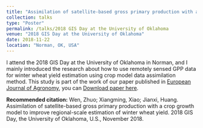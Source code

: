 ```yaml
---
title: "Assimilation of satellite-based gross primary production with a crop growth model to improve regional-scale estimation of winter wheat yield"
collection: talks
type: "Poster"
permalink: /talks/2018 GIS Day at the University of Oklahoma
venue: "2018 GIS Day at the University of Oklahoma"
date: 2018-11-22
location: "Norman, OK, USA"
---
```


I attend the 2018 GIS Day at the University of Oklahoma in Norman, and I mainly introduced the research about how to use remotely sensed GPP data for winter wheat yield estimation using crop model data assimilation method. This study is part of the work of our paper published in [European Journal of Agronomy](https://doi.org/10.1016/j.eja.2022.126556), you can [Download paper here](https://wenzhuo727.github.io/wen/files/EJA2022.pdf).

**Recommended citation:** Wen, Zhuo; Xiangming, Xiao; Jianxi, Huang. Assimilation of satellite-based gross primary production with a crop growth model to improve regional-scale estimation of winter wheat yield. 2018 GIS Day, the University of Oklahoma, U.S., November 2018. 
 
